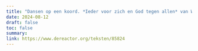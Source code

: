 ```yaml
---
title: "Dansen op een koord. *Ieder voor zich en God tegen allen* van Werner Herzog"
date: 2024-08-12
draft: false
toc: false
summary:
link: https://www.dereactor.org/teksten/85824
---
```


